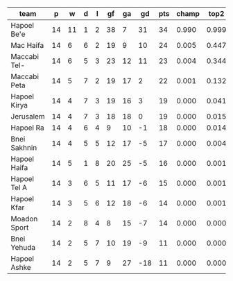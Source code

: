 |     team     | p  | w  | d | l | gf | ga | gd  | pts | champ | top2  | top3  | top4  |  5-7  | bot4  | bot3  | bot2  |
|--------------|----|----|---|---|----|----|-----|-----|-------|-------|-------|-------|-------|-------|-------|-------|
| Hapoel Be'e  | 14 | 11 | 1 | 2 | 38 |  7 |  31 |  34 | 0.990 | 0.999 | 1.000 | 1.000 | 0.000 | 0.000 | 0.000 | 0.000|
| Mac Haifa    | 14 |  6 | 6 | 2 | 19 |  9 |  10 |  24 | 0.005 | 0.447 | 0.715 | 0.864 | 0.123 | 0.001 | 0.000 | 0.000|
| Maccabi Tel- | 14 |  6 | 5 | 3 | 23 | 12 |  11 |  23 | 0.004 | 0.344 | 0.645 | 0.812 | 0.166 | 0.002 | 0.000 | 0.000|
| Maccabi Peta | 14 |  5 | 7 | 2 | 19 | 17 |   2 |  22 | 0.001 | 0.132 | 0.339 | 0.576 | 0.347 | 0.009 | 0.003 | 0.001|
| Hapoel Kirya | 14 |  4 | 7 | 3 | 19 | 16 |   3 |  19 | 0.000 | 0.041 | 0.133 | 0.282 | 0.470 | 0.047 | 0.023 | 0.006|
| Jerusalem    | 14 |  4 | 7 | 3 | 18 | 18 |   0 |  19 | 0.000 | 0.015 | 0.061 | 0.158 | 0.445 | 0.101 | 0.051 | 0.020|
| Hapoel Ra    | 14 |  4 | 6 | 4 |  9 | 10 |  -1 |  18 | 0.000 | 0.014 | 0.057 | 0.146 | 0.431 | 0.109 | 0.056 | 0.021|
| Bnei Sakhnin | 14 |  4 | 5 | 5 | 12 | 17 |  -5 |  17 | 0.000 | 0.004 | 0.023 | 0.065 | 0.295 | 0.236 | 0.135 | 0.059|
| Hapoel Haifa | 14 |  5 | 1 | 8 | 20 | 25 |  -5 |  16 | 0.000 | 0.001 | 0.011 | 0.035 | 0.200 | 0.384 | 0.250 | 0.125|
| Hapoel Tel A | 14 |  3 | 6 | 5 | 11 | 17 |  -6 |  15 | 0.000 | 0.001 | 0.011 | 0.036 | 0.238 | 0.330 | 0.204 | 0.102|
| Hapoel Kfar  | 14 |  3 | 5 | 6 | 12 | 18 |  -6 |  14 | 0.000 | 0.001 | 0.003 | 0.013 | 0.139 | 0.519 | 0.370 | 0.217|
| Moadon Sport | 14 |  2 | 8 | 4 |  8 | 15 |  -7 |  14 | 0.000 | 0.000 | 0.002 | 0.010 | 0.095 | 0.584 | 0.423 | 0.260|
| Bnei Yehuda  | 14 |  2 | 5 | 7 | 10 | 19 |  -9 |  11 | 0.000 | 0.000 | 0.000 | 0.002 | 0.034 | 0.794 | 0.681 | 0.513|
| Hapoel Ashke | 14 |  2 | 5 | 7 |  9 | 27 | -18 |  11 | 0.000 | 0.000 | 0.000 | 0.001 | 0.018 | 0.884 | 0.803 | 0.676|
